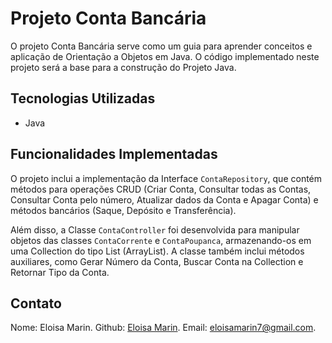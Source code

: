 # Projeto Conta Bancária

O projeto Conta Bancária serve como um guia para aprender conceitos e aplicação de Orientação a Objetos em Java. O código implementado neste projeto será a base para a construção do Projeto Java.

## Tecnologias Utilizadas
- Java



## Funcionalidades Implementadas
O projeto inclui a implementação da Interface `ContaRepository`, que contém métodos para operações CRUD (Criar Conta, Consultar todas as Contas, Consultar Conta pelo número, Atualizar dados da Conta e Apagar Conta) e métodos bancários (Saque, Depósito e Transferência).

Além disso, a Classe `ContaController` foi desenvolvida para manipular objetos das classes `ContaCorrente` e `ContaPoupanca`, armazenando-os em uma Collection do tipo List (ArrayList). A classe também inclui métodos auxiliares, como Gerar Número da Conta, Buscar Conta na Collection e Retornar Tipo da Conta.



## Contato
Nome: Eloisa Marin.
Github: [Eloisa Marin](https://github.com/eloisamarin).
Email: eloisamarin7@gmail.com.



